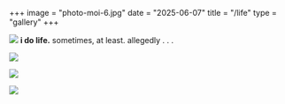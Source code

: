 +++
image = "photo-moi-6.jpg"
date = "2025-06-07"
title = "/life"
type = "gallery"
+++

![](/photo-moi-6.jpg)
**i do life.** sometimes, at least. allegedly . . .

![](/photos/life/photo-moi-7.jpg)

![](/photos/life/photo-moi-8.jpg)

![](/photos/life/photo-moi-15.jpg)


